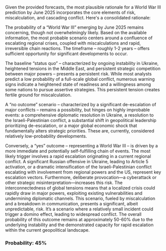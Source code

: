 Given the provided forecasts, the most plausible rationale for a World War III prediction by June 2025 incorporates the core elements of risk, miscalculation, and cascading conflict. Here's a consolidated rationale:

The probability of a “World War III” emerging by June 2025 remains concerning, though not overwhelmingly likely. Based on the available information, the most probable scenario centers around a confluence of escalating regional crises, coupled with miscalculations and rapid, irreversible chain reactions. The timeframe – roughly 1-2 years – offers sufficient opportunity for significant developments to occur.

The baseline “status quo” – characterized by ongoing instability in Ukraine, heightened tensions in the Middle East, and persistent strategic competition between major powers – presents a persistent risk. While most analysts predict a low probability of a full-scale global conflict, numerous warning signs indicate a heightened state of readiness and a willingness among some nations to pursue assertive strategies. This persistent tension creates fertile ground for miscalculation.

A “no outcome” scenario – characterized by a significant de-escalation of major conflicts – remains a possibility, but hinges on highly improbable events: a comprehensive diplomatic resolution in Ukraine, a resolution to the Israeli-Palestinian conflict, a substantial shift in geopolitical leadership prioritizing de-escalation, or a major global economic shock that fundamentally alters strategic priorities. These are, currently, considered relatively low-probability developments.

Conversely, a “yes” outcome – representing a World War III – is driven by a more immediate and potentially self-fulfilling chain of events. The most likely trigger involves a rapid escalation originating in a current regional conflict. A significant Russian offensive in Ukraine, leading to Article 5 activation, or a dramatic intensification of the Israeli-Palestinian conflict escalating with involvement from regional powers and the US, represent key escalation vectors. Furthermore, deliberate provocation—a cyberattack or other strategic misinterpretation—increases this risk.  The interconnectedness of global tensions means that a localized crisis could rapidly draw in major powers, exploiting existing vulnerabilities and undermining diplomatic channels.  This scenario, fueled by miscalculation and a breakdown in communication, presents a significant, albeit unpredictable, risk. It’s a scenario where a relatively small incident could trigger a domino effect, leading to widespread conflict. The overall probability of this outcome remains at approximately 50-60% due to the underlying instability and the demonstrated capacity for rapid escalation within the current geopolitical landscape.


### Probability: 45%